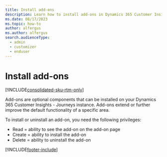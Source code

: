 ```yaml
---
title: Install add-ons
description: Learn how to install add-ons in Dynamics 365 Customer Insights - Journeys.
ms.date: 08/17/2023
ms.topic: how-to
author: alfergus
ms.author: alfergus
search.audienceType: 
  - admin
  - customizer
  - enduser
---
```


# Install add-ons

[!INCLUDE[consolidated-sku-rtm-only](../includes/consolidated-sku-rtm-only.md)]

Add-ons are optional components that can be installed on your Dynamics 365 Customer Insights - Journeys instance. Add-ons extend or further improve the default functionality of a specific area.

To install or uninstall an add-on, you need the following privileges:

- Read = ability to see the add-on on the add-on page
- Create = ability to install the add-on
- Delete = ability to uninstall the add-on

[!INCLUDE[footer-include](../includes/footer-banner.md)]
